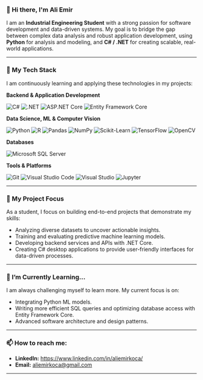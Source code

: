 ### 👋 Hi there, I'm Ali Emir

I am an **Industrial Engineering Student** with a strong passion for software development and data-driven systems. My goal is to bridge the gap between complex data analysis and robust application development, using **Python** for analysis and modeling, and **C# / .NET** for creating scalable, real-world applications.

---

### 🔧 My Tech Stack

I am continuously learning and applying these technologies in my projects:

**Backend & Application Development**

![C#](https://img.shields.io/badge/C%23-239120?style=for-the-badge&logo=c-sharp&logoColor=white)
![.NET](https://img.shields.io/badge/.NET-512BD4?style=for-the-badge&logo=dotnet&logoColor=white)
![ASP.NET Core](https://img.shields.io/badge/ASP.NET%20Core-512BD4?style=for-the-badge&logo=dotnet&logoColor=white)
![Entity Framework Core](https://img.shields.io/badge/Entity%20Framework-512BD4?style=for-the-badge&logo=dotnet&logoColor=white)

**Data Science, ML & Computer Vision**

![Python](https://img.shields.io/badge/Python-3776AB?style=for-the-badge&logo=python&logoColor=white)
![R](https://img.shields.io/badge/R-276DC3?style=for-the-badge&logo=r&logoColor=white)
![Pandas](https://img.shields.io/badge/Pandas-150458?style=for-the-badge&logo=pandas&logoColor=white)
![NumPy](https://img.shields.io/badge/NumPy-013243?style=for-the-badge&logo=numpy&logoColor=white)
![Scikit-Learn](https://img.shields.io/badge/scikit--learn-F7931E?style=for-the-badge&logo=scikit-learn&logoColor=white)
![TensorFlow](https://img.shields.io/badge/TensorFlow-FF6F00?style=for-the-badge&logo=tensorflow&logoColor=white)
![OpenCV](https://img.shields.io/badge/OpenCV-5C3EE8?style=for-the-badge&logo=opencv&logoColor=white)

**Databases**

![Microsoft SQL Server](https://img.shields.io/badge/Microsoft%20SQL%20Server-CC2927?style=for-the-badge&logo=microsoftsqlserver&logoColor=white)


**Tools & Platforms**

![Git](https://img.shields.io/badge/Git-F05032?style=for-the-badge&logo=git&logoColor=white)
![Visual Studio Code](https://img.shields.io/badge/Visual%20Studio%20Code-007ACC?style=for-the-badge&logo=visualstudiocode&logoColor=white)
![Visual Studio](https://img.shields.io/badge/Visual%20Studio-5C2D91?style=for-the-badge&logo=visualstudio&logoColor=white)
![Jupyter](https://img.shields.io/badge/Jupyter-F37626?style=for-the-badge&logo=jupyter&logoColor=white)

---

### 🚀 My Project Focus

As a student, I focus on building end-to-end projects that demonstrate my skills:
* Analyzing diverse datasets to uncover actionable insights.
* Training and evaluating predictive machine learning models.
* Developing backend services and APIs with .NET Core.
* Creating C# desktop applications to provide user-friendly interfaces for data-driven processes.

---

### 🌱 I’m Currently Learning...

I am always challenging myself to learn more. My current focus is on:
* Integrating Python ML models.
* Writing more efficient SQL queries and optimizing database access with Entity Framework Core.
* Advanced software architecture and design patterns.

---

### 📫 How to reach me:

* **LinkedIn:** https://www.linkedin.com/in/aliemirkoca/
* **Email:** aliemirkoca@gmail.com

----


